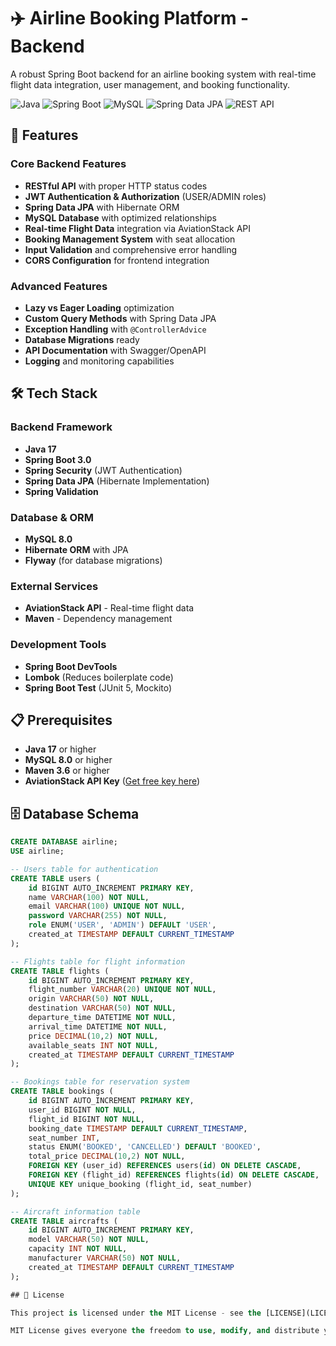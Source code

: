 # ✈️ Airline Booking Platform - Backend

A robust Spring Boot backend for an airline booking system with real-time flight data integration, user management, and booking functionality.

![Java](https://img.shields.io/badge/Java-17-orange)
![Spring Boot](https://img.shields.io/badge/Spring%20Boot-3.0-green)
![MySQL](https://img.shields.io/badge/MySQL-8.0-blue)
![Spring Data JPA](https://img.shields.io/badge/Spring%20Data%20JPA-Hibernate-lightgrey)
![REST API](https://img.shields.io/badge/REST%20API-Fully%20Functional-success)

## 🚀 Features

### Core Backend Features
- **RESTful API** with proper HTTP status codes
- **JWT Authentication & Authorization** (USER/ADMIN roles)
- **Spring Data JPA** with Hibernate ORM
- **MySQL Database** with optimized relationships
- **Real-time Flight Data** integration via AviationStack API
- **Booking Management System** with seat allocation
- **Input Validation** and comprehensive error handling
- **CORS Configuration** for frontend integration

### Advanced Features
- **Lazy vs Eager Loading** optimization
- **Custom Query Methods** with Spring Data JPA
- **Exception Handling** with `@ControllerAdvice`
- **Database Migrations** ready
- **API Documentation** with Swagger/OpenAPI
- **Logging** and monitoring capabilities

## 🛠️ Tech Stack

### Backend Framework
- **Java 17**
- **Spring Boot 3.0**
- **Spring Security** (JWT Authentication)
- **Spring Data JPA** (Hibernate Implementation)
- **Spring Validation**

### Database & ORM
- **MySQL 8.0**
- **Hibernate ORM** with JPA
- **Flyway** (for database migrations)

### External Services
- **AviationStack API** - Real-time flight data
- **Maven** - Dependency management

### Development Tools
- **Spring Boot DevTools**
- **Lombok** (Reduces boilerplate code)
- **Spring Boot Test** (JUnit 5, Mockito)

## 📋 Prerequisites

- **Java 17** or higher
- **MySQL 8.0** or higher
- **Maven 3.6** or higher
- **AviationStack API Key** ([Get free key here](https://aviationstack.com/))

## 🗄️ Database Schema

```sql
CREATE DATABASE airline;
USE airline;

-- Users table for authentication
CREATE TABLE users (
    id BIGINT AUTO_INCREMENT PRIMARY KEY,
    name VARCHAR(100) NOT NULL,
    email VARCHAR(100) UNIQUE NOT NULL,
    password VARCHAR(255) NOT NULL,
    role ENUM('USER', 'ADMIN') DEFAULT 'USER',
    created_at TIMESTAMP DEFAULT CURRENT_TIMESTAMP
);

-- Flights table for flight information
CREATE TABLE flights (
    id BIGINT AUTO_INCREMENT PRIMARY KEY,
    flight_number VARCHAR(20) UNIQUE NOT NULL,
    origin VARCHAR(50) NOT NULL,
    destination VARCHAR(50) NOT NULL,
    departure_time DATETIME NOT NULL,
    arrival_time DATETIME NOT NULL,
    price DECIMAL(10,2) NOT NULL,
    available_seats INT NOT NULL,
    created_at TIMESTAMP DEFAULT CURRENT_TIMESTAMP
);

-- Bookings table for reservation system
CREATE TABLE bookings (
    id BIGINT AUTO_INCREMENT PRIMARY KEY,
    user_id BIGINT NOT NULL,
    flight_id BIGINT NOT NULL,
    booking_date TIMESTAMP DEFAULT CURRENT_TIMESTAMP,
    seat_number INT,
    status ENUM('BOOKED', 'CANCELLED') DEFAULT 'BOOKED',
    total_price DECIMAL(10,2) NOT NULL,
    FOREIGN KEY (user_id) REFERENCES users(id) ON DELETE CASCADE,
    FOREIGN KEY (flight_id) REFERENCES flights(id) ON DELETE CASCADE,
    UNIQUE KEY unique_booking (flight_id, seat_number)
);

-- Aircraft information table
CREATE TABLE aircrafts (
    id BIGINT AUTO_INCREMENT PRIMARY KEY,
    model VARCHAR(50) NOT NULL,
    capacity INT NOT NULL,
    manufacturer VARCHAR(50) NOT NULL,
    created_at TIMESTAMP DEFAULT CURRENT_TIMESTAMP
);

## 📄 License

This project is licensed under the MIT License - see the [LICENSE](LICENSE) file for details.

MIT License gives everyone the freedom to use, modify, and distribute your code with minimal restrictions.